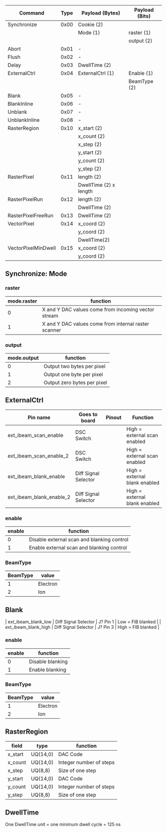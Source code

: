| Command            | Type | Payload (Bytes)       | Payload (Bits)|
|--------------------|------|------------------     |---------------|
| Synchronize        | 0x00 | Cookie (2)            |               |
|                    |      | Mode (1)              | raster (1)    |
|                    |      |                       | output (2)    |
| Abort              | 0x01 | -                     |               |
| Flush              | 0x02 | -                     |               |
| Delay              | 0x03 | DwellTime (2)         |               |
| ExternalCtrl       | 0x04 | ExternalCtrl (1)      | Enable (1)    |
|                    |      |                       | BeamType (2)  |
| Blank              | 0x05 | -                     |               |
| BlankInline        | 0x06 | -                     |               |
| Unblank            | 0x07 | -                     |               |
| UnblankInline      | 0x08 | -                     |               |
| RasterRegion       | 0x10 | x_start (2)           |               |
|                    |      | x_count (2)           |               | 
|                    |      | x_step (2)            |               |
|                    |      | y_start (2)           |               |
|                    |      | y_count (2)           |               |
|                    |      | y_step (2)            |               |
| RasterPixel        | 0x11 | length (2)            |               |
|                    |      | DwellTime (2) x length|               |
| RasterPixelRun     | 0x12 | length (2)            |               |
|                    |      | DwellTime (2)         |               |
| RasterPixelFreeRun | 0x13 | DwellTime (2)         |               |
| VectorPixel        | 0x14 | x_coord (2)           |               |
|                    |      | y_coord (2)           |               |
|                    |      | DwellTime(2)          |               |
| VectorPixelMinDwell| 0x15 | x_coord (2)           |               |
|                    |      | y_coord (2)           |               |


## Synchronize: Mode
### raster
| mode.raster | function                                             |
|-------------|------------------------------------------------------|
| 0           | X and Y DAC values come from incoming vector stream  |
| 1           | X and Y DAC values come from internal raster scanner |

### output 
| mode.output | function                    |
|-------------|-----------------------------|
| 0           | Output two bytes per pixel  |
| 1           | Output one byte per pixel   |
| 2           | Output zero bytes per pixel |


## ExternalCtrl
| Pin name                 | Goes to board        | Pinout   | Function                      |
|--------------------------|----------------------|----------|-------------------------------|
| ext_ibeam_scan_enable    | DSC Switch           |          | High = external scan enabled  |
| ext_ibeam_scan_enable_2  | DSC Switch           |          | High = external scan enabled  |
| ext_ibeam_blank_enable   | Diff Signal Selector |          | High = external blank enabled |
| ext_ibeam_blank_enable_2 | Diff Signal Selector |          | High = external blank enabled |

### enable
| enable | function                                   |
|--------|--------------------------------------------|
| 0      | Disable external scan and blanking control |
| 1      | Enable external scan and blanking control  |

### BeamType
| BeamType | value    |
|----------|----------|
| 1        | Electron |
| 2        | Ion      |


## Blank
| ext_ibeam_blank_low      | Diff Signal Selector | J? Pin 1 | Low = FIB blanked             |
| ext_ibeam_blank_high     | Diff Signal Selector | J? Pin 3 | High = FIB blanked            |
### enable
| enable | function         |
|--------|------------------|
| 0      | Disable blanking |
| 1      | Enable blanking  |

### BeamType
| BeamType | value    |
|----------|----------|
| 1        | Electron |
| 2        | Ion      |

## RasterRegion
| field   | type     | function                |
|---------|----------|-------------------------|
| x_start | UQ(14,0) | DAC Code                |
| x_count | UQ(14,0) | Integer number of steps |
| x_step  | UQ(8,8)  | Size of one step        |
| y_start | UQ(14,0) | DAC Code                |
| y_count | UQ(14,0) | Integer number of steps |
| y_step  | UQ(8,8)  | Size of one step        |

## DwellTime
One DwellTime unit = one minimum dwell cycle = 125 ns